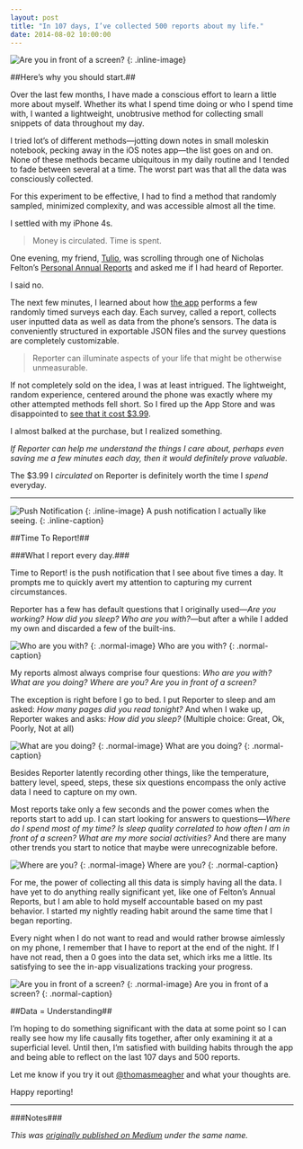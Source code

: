 ```yaml
---
layout: post
title: "In 107 days, I’ve collected 500 reports about my life."
date: 2014-08-02 10:00:00
---
```


![Are you in front of a screen?](/blog/assets/2014/1/reporter0.png)
{: .inline-image}

##Here’s why you should start.##

Over the last few months, I have made a conscious effort to learn a little more about myself. Whether its what I spend time doing or who I spend time with, I wanted a lightweight, unobtrusive method for collecting small snippets of data throughout my day.

I tried lot’s of different methods—jotting down notes in small moleskin notebook, pecking away in the iOS notes app—the list goes on and on. None of these methods became ubiquitous in my daily routine and I tended to fade between several at a time. The worst part was that all the data was consciously collected.

For this experiment to be effective, I had to find a method that randomly sampled, minimized complexity, and was accessible almost all the time.

I settled with my iPhone 4s.

>Money is circulated. Time is spent.

One evening, my friend, [Tulio](https://twitter.com/tuliojarocki "Tulio Jarocki on Twitter"), was scrolling through one of Nicholas Felton’s [Personal Annual Reports](http://feltron.com "Feltron.com") and asked me if I had heard of Reporter.

I said no.

The next few minutes, I learned about how [the app](http://www.reporter-app.com "Reporter for iPhone") performs a few randomly timed surveys each day. Each survey, called a report, collects user inputted data as well as data from the phone’s sensors. The data is conveniently structured in exportable JSON files and the survey questions are completely customizable.

>Reporter can illuminate aspects of your life that might be otherwise unmeasurable.

If not completely sold on the idea, I was at least intrigued. The lightweight, random experience, centered around the phone was exactly where my other attempted methods fell short. So I fired up the App Store and was disappointed to [see that it cost $3.99](https://itunes.apple.com/us/app/reporter-app/id779697486).

I almost balked at the purchase, but I realized something.

*If Reporter can help me understand the things I care about, perhaps even saving me a few minutes each day, then it would definitely prove valuable.*

The $3.99 I *circulated* on Reporter is definitely worth the time I *spend* everyday.

***

![Push Notification](/blog/assets/2014/1/reporter1.png)
{: .inline-image}
A push notification I actually like seeing.
{: .inline-caption}

##Time To Report!##

###What I report every day.###

Time to Report! is the push notification that I see about five times a day. It prompts me to quickly avert my attention to capturing my current circumstances.

Reporter has a few has default questions that I originally used—*Are you working? How did you sleep? Who are you with?*—but after a while I added my own and discarded a few of the built-ins.

![Who are you with?](/blog/assets/2014/1/reporter2.png)
{: .normal-image}
Who are you with?
{: .normal-caption}

My reports almost always comprise four questions: *Who are you with? What are you doing? Where are you? Are you in front of a screen?*

The exception is right before I go to bed. I put Reporter to sleep and am asked: *How many pages did you read tonight?* And when I wake up, Reporter wakes and asks: *How did you sleep?* (Multiple choice: Great, Ok, Poorly, Not at all)

![What are you doing?](/blog/assets/2014/1/reporter3.png)
{: .normal-image}
What are you doing?
{: .normal-caption}

Besides Reporter latently recording other things, like the temperature, battery level, speed, steps, these six questions encompass the only active data I need to capture on my own.

Most reports take only a few seconds and the power comes when the reports start to add up. I can start looking for answers to questions—*Where do I spend most of my time? Is sleep quality correlated to how often I am in front of a screen? What are my more social activities?* And there are many other trends you start to notice that maybe were unrecognizable before.

![Where are you?](/blog/assets/2014/1/reporter4.png)
{: .normal-image}
Where are you?
{: .normal-caption}

For me, the power of collecting all this data is simply having all the data. I have yet to do anything really significant yet, like one of Felton’s Annual Reports, but I am able to hold myself accountable based on my past behavior. I started my nightly reading habit around the same time that I began reporting.

Every night when I do not want to read and would rather browse aimlessly on my phone, I remember that I have to report at the end of the night. If I have not read, then a 0 goes into the data set, which irks me a little. Its satisfying to see the in-app visualizations tracking your progress.

![Are you in front of a screen?](/blog/assets/2014/1/reporter5.png)
{: .normal-image}
Are you in front of a screen?
{: .normal-caption}

##Data = Understanding##

I’m hoping to do something significant with the data at some point so I can really see how my life causally fits together, after only examining it at a superficial level. Until then, I’m satisfied with building habits through the app and being able to reflect on the last 107 days and 500 reports.

Let me know if you try it out [@thomasmeagher](https://twitter.com/thomasmeagher "Thomas Meagher on Twitter") and what your thoughts are.

Happy reporting!

***

###Notes###

*This was [originally published on Medium](https://medium.com/@tfm/in-107-days-ive-collected-500-reports-about-my-life-c4454b9d8456) under the same name.*